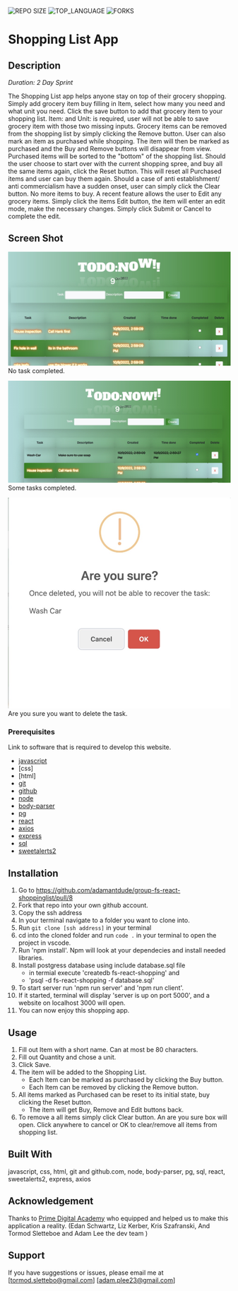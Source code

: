 


![REPO SIZE](https://img.shields.io/github/repo-size/scottbromander/the_marketplace.svg?style=flat-square)
![TOP_LANGUAGE](https://img.shields.io/github/languages/top/scottbromander/the_marketplace.svg?style=flat-square)
![FORKS](https://img.shields.io/github/forks/scottbromander/the_marketplace.svg?style=social)

# Shopping List App

## Description

_Duration: 2 Day Sprint_

The Shopping List app helps anyone stay on top of their grocery shopping. Simply add grocery item buy filling in Item, select how many you need and what unit you need. Click the save button to add that grocery item to your shopping list. Item: and Unit: is required, user will not be able to save grocery item with those two missing inputs. Grocery items can be removed from the shopping list by simply clicking the Remove button. User can also mark an item as purchased while shopping. The item will then be marked as purchased and the Buy and Remove buttons will disappear from view. Purchased items will be sorted to the "bottom" of the shopping list. Should the user choose to start over with the current shopping spree, and buy all the same items again, click the Reset button. This will reset all Purchased items and user can buy them again. Should a case of anti establishment/ anti commercialism have a sudden onset, user can simply click the Clear button. No more items to buy. A recent feature allows the user to Edit any grocery items. Simply click the items Edit button, the item will enter an edit mode, make the necessary changes. Simply click Submit or Cancel to complete the edit.
 


## Screen Shot

![Screenshot](images/notaskCompleted.jpg)
No task completed.

![Screenshot](images/someTaskCompleted.jpg)
Some tasks completed.

![Screenshot](images/areYouSure.jpg)
Are you sure you want to delete the task.


### Prerequisites

Link to software that is required to develop this website.

- [javascript](https://www.javascript.com/)
- [css]
- [html]
- [git](https://git-scm.com/)
- [github](https://github.com/)
- [node](https://nodejs.org/en/)
- [body-parser](https://www.npmjs.com/package/body-parser)
- [pg](https://node-postgres.com/)
- [react](https://reactjs.org/)
- [axios](https://axios-http.com/)
- [express](https://expressjs.com/)
- [sql](https://www.mysql.com/)
- [sweetalerts2](https://sweetalert2.github.io/)

## Installation


1. Go to https://github.com/adamantdude/group-fs-react-shoppinglist/pull/8
2. Fork that repo into your own github account.
3. Copy the ssh address
4. In your terminal navigate to a folder you want to clone into.
5. Run `git clone [ssh address]` in your terminal
6. cd into the cloned folder and run `code .` in your terminal to open the project in vscode.
7. Run 'npm install'. Npm will look at your dependecies and install needed libraries.
8. Install postgress database using include database.sql file
    -  in termial execute  'createdb fs-react-shopping' and 
    -  'psql -d fs-react-shopping -f database.sql'
9. To start server run 'npm run server' and 'npm run client'.
10. If it started, terminal will display 'server is up on port 5000', and a website on localhost 3000 will open.
11. You can now enjoy this shopping app.

## Usage


1. Fill out Item with a short name. Can at most be 80 characters.
2. Fill out Quantity and chose a unit.
3. Click Save.
4. The item will be added to the Shopping List.
    - Each Item can be marked as purchased by clicking the Buy button.
    - Each Item can be removed by clicking the Remove button.
5. All items marked as Purchased can be reset to its initial state, buy clicking the Reset button.
    - The item will get Buy, Remove and Edit buttons back.
6. To remove a all items simply click Clear button. An are you sure box will open. Click anywhere to cancel or OK to clear/remove all items from shopping list.





## Built With

javascript, css, html, git and github.com, node, body-parser, pg, sql, react, sweetalerts2, express, axios


## Acknowledgement
Thanks to [Prime Digital Academy](www.primeacademy.io) who equipped and helped us to make this application a reality. (Edan Schwartz, Liz Kerber, Kris Szafranski, And Tormod Sletteboe and Adam Lee the dev team )

## Support
If you have suggestions or issues, please email me at [tormod.slettebo@gmail.com] [adam.plee23@gmail.com]

